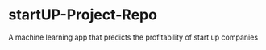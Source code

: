 # startUP-Project-Repo
A machine learning app that predicts the profitability of start up companies
